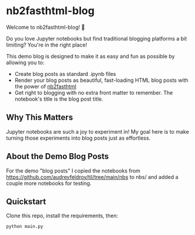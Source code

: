 # nb2fasthtml-blog

Welcome to nb2fasthtml-blog! 🌟

Do you love Jupyter notebooks but find traditional blogging platforms a bit limiting? You're in the right place!

This demo blog is designed to make it as easy and fun as possible by allowing you to:

* Create blog posts as standard .ipynb files
* Render your blog posts as beautiful, fast-loading HTML blog posts with the power of [nb2fasthtml](https://github.com/answerdotai/nb2fasthtml)
* Get right to blogging with no extra front matter to remember. The notebook's title is the blog post title.

## Why This Matters

Jupyter notebooks are such a joy to experiment in! My goal here is to make turning those experiments into blog posts just as effortless. 

## About the Demo Blog Posts

For the demo "blog posts" I copied the notebooks from https://github.com/audreyfeldroy/til/tree/main/nbs to nbs/
and added a couple more notebooks for testing.

## Quickstart

Clone this repo, install the requirements, then:

```sh
python main.py
```

